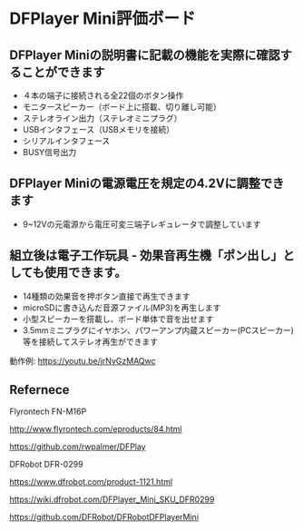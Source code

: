 # DFPlayer Mini評価ボード

## DFPlayer Miniの説明書に記載の機能を実際に確認することができます
-	４本の端子に接続される全22個のボタン操作
-	モニタースピーカー（ボード上に搭載、切り離し可能）
-	ステレオライン出力（ステレオミニプラグ）
-	USBインタフェース（USBメモリを接続）
-	シリアルインタフェース
-	BUSY信号出力

## DFPlayer Miniの電源電圧を規定の4.2Vに調整できます

- 9~12Vの元電源から電圧可変三端子レギュレータで調整しています

## 組立後は電子工作玩具 - 効果音再生機「ポン出し」としても使用できます。

-	14種類の効果音を押ボタン直接で再生できます
-	microSDに書き込んだ音源ファイル(MP3)を再生します
-	小型スピーカーを搭載し、ボード単体で音を出せます
-	3.5mmミニプラグにイヤホン、パワーアンプ内蔵スピーカー(PCスピーカー)等を接続してステレオ再生ができます

動作例: 
https://youtu.be/jrNvGzMAQwc


## Refernece

Flyrontech FN-M16P

http://www.flyrontech.com/eproducts/84.html

https://github.com/rwpalmer/DFPlay

DFRobot DFR-0299

https://www.dfrobot.com/product-1121.html

https://wiki.dfrobot.com/DFPlayer_Mini_SKU_DFR0299

https://github.com/DFRobot/DFRobotDFPlayerMini
